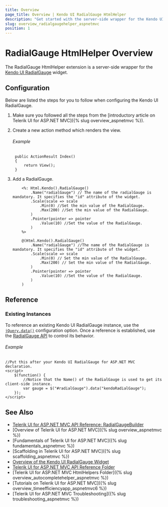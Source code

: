 ```yaml
---
title: Overview
page_title: Overview | Kendo UI RadialGauge HtmlHelper
description: "Get started with the server-side wrapper for the Kendo UI RadialGauge widget for ASP.NET MVC."
slug: overview_radialgaugehelper_aspnetmvc
position: 1
---
```


# RadialGauge HtmlHelper Overview

The RadialGauge HtmlHelper extension is a server-side wrapper for the [Kendo UI RadialGauge](http://docs.telerik.com/kendo-ui/api/javascript/dataviz/ui/radialgauge) widget.

## Configuration

Below are listed the steps for you to follow when configuring the Kendo UI RadialGauge.

1. Make sure you followed all the steps from the [introductory article on Telerik UI for ASP.NET MVC]({% slug overview_aspnetmvc %}).

1. Create a new action method which renders the view.

    ###### Example

        public ActionResult Index()
        {
            return View();
        }

1. Add a RadialGauge.

    ```ASPX
        <%: Html.Kendo().RadialGauge()
            .Name("radialGauge") // The name of the radialGauge is mandatory. It specifies the "id" attribute of the widget.
            .Scale(scale => scale
                .Min(0) //Set the min value of the RadialGauge.
                .Max(200) //Set the min value of the RadialGauge.
            )
            .Pointer(pointer => pointer
                .Value(10) //Set the value of the RadialGauge.
            )
        %>
    ```
    ```Razor
        @(Html.Kendo().RadialGauge()
            .Name("radialGauge") //The name of the RadialGauge is mandatory. It specifies the "id" attribute of the widget.
            .Scale(scale => scale
                .Min(0) // Set the min value of the RadialGauge.
                .Max(200) // Set the min value of the RadialGauge.
            )
            .Pointer(pointer => pointer
                .Value(10) //Set the value of the RadialGauge.
            )
        )
    ```

## Reference

### Existing Instances

To reference an existing Kendo UI RadialGauge instance, use the [`jQuery.data()`](http://api.jquery.com/jQuery.data/) configuration option. Once a reference is established, use the [RadialGauge API](http://docs.telerik.com/kendo-ui/api/javascript/dataviz/ui/radialgauge#methods) to control its behavior.

###### Example

    //Put this after your Kendo UI RadialGauge for ASP.NET MVC declaration.
    <script>
        $(function() {
            //Notice that the Name() of the RadialGauge is used to get its client-side instance.
            var gauge = $("#radialGauge").data("kendoRadialGauge");
        });
    </script>

## See Also

* [Telerik UI for ASP.NET MVC API Reference: RadialGaugeBuilder](http://docs.telerik.com/aspnet-mvc/api/Kendo.Mvc.UI.Fluent/RadialGaugeBuilder)
* [Overview of Telerik UI for ASP.NET MVC]({% slug overview_aspnetmvc %})
* [Fundamentals of Telerik UI for ASP.NET MVC]({% slug fundamentals_aspnetmvc %})
* [Scaffolding in Telerik UI for ASP.NET MVC]({% slug scaffolding_aspnetmvc %})
* [Overview of the Kendo UI RadialGauge Widget](http://docs.telerik.com/kendo-ui/controls/gauges/radialgauge/overview)
* [Telerik UI for ASP.NET MVC API Reference Folder](http://docs.telerik.com/aspnet-mvc/api/Kendo.Mvc/AggregateFunction)
* [Telerik UI for ASP.NET MVC HtmlHelpers Folder]({% slug overview_autocompletehelper_aspnetmvc %})
* [Tutorials on Telerik UI for ASP.NET MVC]({% slug overview_timeefficiencyapp_aspnetmvc6 %})
* [Telerik UI for ASP.NET MVC Troubleshooting]({% slug troubleshooting_aspnetmvc %})
